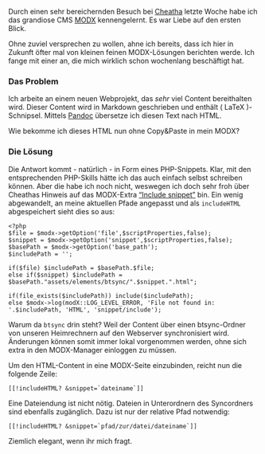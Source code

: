 <html><body><p>Durch einen sehr bereichernden Besuch bei <a href="https://twitter.com/cheatha">Cheatha</a> letzte Woche habe ich das grandiose CMS <a href="http://modx.com/">MODX</a> kennengelernt. Es war Liebe auf den ersten Blick.

Ohne zuviel versprechen zu wollen, ahne ich bereits, dass ich hier in Zukunft öfter mal von kleinen feinen MODX-Lösungen berichten werde. Ich fange mit einer an, die mich wirklich schon wochenlang beschäftigt hat.

</p><h3>Das Problem</h3>

Ich arbeite an einem neuen Webprojekt, das <em>sehr</em> viel Content bereithalten wird. Dieser Content wird in Markdown geschrieben und enthält <span class="math">( LaTeX )</span>-Schnipsel. Mittels <a href="http://johnmacfarlane.net/pandoc/">Pandoc</a> übersetze ich diesen Text nach HTML.

Wie bekomme ich dieses HTML nun ohne Copy&amp;Paste in mein MODX?

<!--more-->

<h3>Die Lösung</h3>

Die Antwort kommt - natürlich - in Form eines PHP-Snippets. Klar, mit den entsprechenden PHP-Skills hätte ich das auch einfach selbst schreiben können. Aber die habe ich noch nicht, weswegen ich doch sehr froh über Cheathas Hinweis auf das MODX-Extra <a href="http://modx.com/extras/package/includesnippet">“Include snippet”</a> bin. Ein wenig abgewandelt, an meine aktuellen Pfade angepasst und als <code>includeHTML</code> abgespeichert sieht dies so aus:

<pre><code>&lt;?php
$file = $modx-&gt;getOption('file',$scriptProperties,false);
$snippet = $modx-&gt;getOption('snippet',$scriptProperties,false);
$basePath = $modx-&gt;getOption('base_path');
$includePath = '';

if($file) $includePath = $basePath.$file;
else if($snippet) $includePath = $basePath."assets/elements/btsync/".$snippet.".html";

if(file_exists($includePath)) include($includePath);
else $modx-&gt;log(modX::LOG_LEVEL_ERROR, 'File not found in: '.$includePath, 'HTML', 'snippet/include');
</code></pre>

Warum da <code>btsync</code> drin steht? Weil der Content über einen btsync-Ordner von unseren Heimrechnern auf den Webserver synchronisiert wird. Änderungen können somit immer lokal vorgenommen werden, ohne sich extra in den MODX-Manager einloggen zu müssen.

Um den HTML-Content in eine MODX-Seite einzubinden, reicht nun die folgende Zeile:

<pre><code>[[!includeHTML? &amp;snippet=`dateiname`]]
</code></pre>

Eine Dateiendung ist nicht nötig. Dateien in Unterordnern des Syncordners sind ebenfalls zugänglich. Dazu ist nur der relative Pfad notwendig:

<pre><code>[[!includeHTML? &amp;snippet=`pfad/zur/datei/dateiname`]]
</code></pre>

Ziemlich elegant, wenn ihr mich fragt.</body></html>